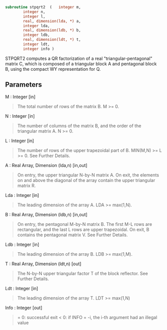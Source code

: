 ```fortran
subroutine stpqrt2	(	integer	m,
		integer	n,
		integer	l,
		real, dimension(lda, *)	a,
		integer	lda,
		real, dimension(ldb, *)	b,
		integer	ldb,
		real, dimension(ldt, *)	t,
		integer	ldt,
		integer	info )
```

 STPQRT2 computes a QR factorization of a real "triangular-pentagonal"
 matrix C, which is composed of a triangular block A and pentagonal block B,
 using the compact WY representation for Q.

## Parameters
M : Integer [in]
> The total number of rows of the matrix B.
> M >= 0.

N : Integer [in]
> The number of columns of the matrix B, and the order of
> the triangular matrix A.
> N >= 0.

L : Integer [in]
> The number of rows of the upper trapezoidal part of B.
> MIN(M,N) >= L >= 0.  See Further Details.

A : Real Array, Dimension (lda,n) [in,out]
> On entry, the upper triangular N-by-N matrix A.
> On exit, the elements on and above the diagonal of the array
> contain the upper triangular matrix R.

Lda : Integer [in]
> The leading dimension of the array A.  LDA >= max(1,N).

B : Real Array, Dimension (ldb,n) [in,out]
> On entry, the pentagonal M-by-N matrix B.  The first M-L rows
> are rectangular, and the last L rows are upper trapezoidal.
> On exit, B contains the pentagonal matrix V.  See Further Details.

Ldb : Integer [in]
> The leading dimension of the array B.  LDB >= max(1,M).

T : Real Array, Dimension (ldt,n) [out]
> The N-by-N upper triangular factor T of the block reflector.
> See Further Details.

Ldt : Integer [in]
> The leading dimension of the array T.  LDT >= max(1,N)

Info : Integer [out]
> = 0: successful exit
> < 0: if INFO = -i, the i-th argument had an illegal value

